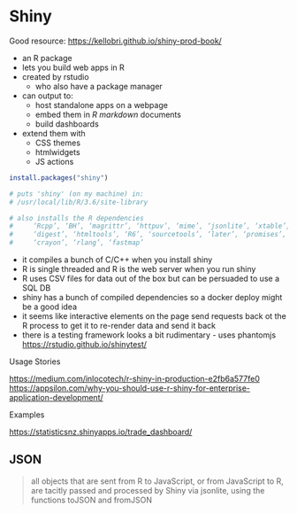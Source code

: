 # Shiny

Good resource: https://kellobri.github.io/shiny-prod-book/

* an R package
* lets you build web apps in R
* created by rstudio
    * who also have a package manager
* can output to:
    * host standalone apps on a webpage
    * embed them in _R markdown_ documents
    * build dashboards
* extend them with
    * CSS themes
    * htmlwidgets
    * JS actions

```r
install.packages("shiny")

# puts 'shiny' (on my machine) in:
# /usr/local/lib/R/3.6/site-library

# also installs the R dependencies
#     ‘Rcpp’, ‘BH’, ‘magrittr’, ‘httpuv’, ‘mime’, ‘jsonlite’, ‘xtable’,
#     ‘digest’, ‘htmltools’, ‘R6’, ‘sourcetools’, ‘later’, ‘promises’,
#     ‘crayon’, ‘rlang’, ‘fastmap’
```

* it compiles a bunch of C/C++ when you install shiny
* R is single threaded and R is the web server when you run shiny
* R uses CSV files for data out of the box but can be persuaded to use a SQL DB
* shiny has a bunch of compiled dependencies so a docker deploy might be a good idea
* it seems like interactive elements on the page send requests back ot the R process to get it to re-render data and send it back
* there is a testing framework looks a bit rudimentary - uses phantomjs https://rstudio.github.io/shinytest/

Usage Stories

https://medium.com/inlocotech/r-shiny-in-production-e2fb6a577fe0
https://appsilon.com/why-you-should-use-r-shiny-for-enterprise-application-development/


Examples

https://statisticsnz.shinyapps.io/trade_dashboard/


## JSON

> all objects that are sent from R to JavaScript, or from JavaScript to R,
> are tacitly passed and processed by Shiny via jsonlite, using the functions
> toJSON and fromJSON